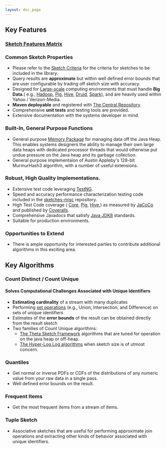 ```yaml
---
layout: doc_page
---
```

<!--
    Licensed to the Apache Software Foundation (ASF) under one
    or more contributor license agreements.  See the NOTICE file
    distributed with this work for additional information
    regarding copyright ownership.  The ASF licenses this file
    to you under the Apache License, Version 2.0 (the
    "License"); you may not use this file except in compliance
    with the License.  You may obtain a copy of the License at

      http://www.apache.org/licenses/LICENSE-2.0

    Unless required by applicable law or agreed to in writing,
    software distributed under the License is distributed on an
    "AS IS" BASIS, WITHOUT WARRANTIES OR CONDITIONS OF ANY
    KIND, either express or implied.  See the License for the
    specific language governing permissions and limitations
    under the License.
-->
## Key Features

### [Sketch Features Matrix]({{site.docs_dir}}/Architecture/SketchFeaturesMatrix.html)

### Common Sketch Properties

  * Please refer to the [Sketch Criteria]({{site.docs_dir}}/Architecture/SketchCriteria.html) for the criteria for sketches to be included in the library.
  * Query results are <b>approximate</b> but within well defined error bounds that are user 
  configurable by trading off sketch size with accuracy.
  * Designed for <a href="{{site.docs_dir}}/LargeScale.html">Large-scale</a> computing environments 
  that must handle <b>Big Data</b>.( e.g., 
<a href="https://hadoop.apache.org/">Hadoop</a>, 
<a href="https://pig.apache.org/">Pig</a>, 
<a href="https://hive.apache.org/">Hive</a>,
<a href="https://druid.io">Druid</a>,
<a href="https://spark.apache.org">Spark</a>), 
and are heavily used within Yahoo / Verizon-Media.
  * <b>Maven deployable</b> and registered with 
<a href="https://search.maven.org/#search|ga|1|DataSketches">The Central Repository</a>.
  * Comprehensive <b>unit tests</b> and testing tools are provided.
  * Extensive documentation with the systems developer in mind.

### Built-In, General Purpose Functions

  * General purpose <a href="{{site.docs_dir}}/Memory/MemoryPackage.html">Memory Package</a> for managing data off the Java Heap. 
This enables systems designers the ability to manage their own large data heaps with 
dedicated processor threads that would otherwise put undue pressure on the Java heap and 
its garbage collection.
  * General purpose implementaion of Austin Appleby's 128-bit MurmurHash3 algorithm, 
  with a number of useful extensions.

### Robust, High Quality Implementations.

  * Extensive test code leveraging <a href="https://testng.org">TestNG</a>.
  * Speed and accuracy performance characterization testing code 
  included in the <a href="https://github.com/DataSketches/sketches-misc">sketches-misc</a>  repository.
  * High Test Code coverage (
<a href="{{site.core_readme}}">Core</a>,
<a href="{{site.pig_readme}}">Pig</a>,
<a href="{{site.hive_readme}}">Hive</a>,) as measured by 
<a href="https://www.eclemma.org/jacoco/">JaCoCo</a> and published by 
<a href="https://coveralls.io">Coveralls</a>.
* Comprehensive Javadocs that satisfy 
<a href="https://www.oracle.com/technetwork/java/index.html">Java JDK8</a> standards.
* Suitable for production environments.

### Opportunities to Extend

* There is ample opportunity for interested parties to contribute additional algorithms in this exciting area.


## Key Algorithms

### Count Distinct / Count Unique

#### Solves Computational Challenges Associated with Unique Identifiers

  * <b>Estimating cardinality</b> of a stream with many duplicates
  * Performing <a href="{{site.docs_dir}}/Theta/ThetaSketchSetOps.html">set operations</a> (e.g., Union, Intersection, 
  and Difference) on sets of unique identifiers
  * Estimates of the <b>error bounds</b> of the result can be obtained directly from the result sketch
  * Two families of Count Unique algorithms:
    * <a href="{{site.docs_dir}}/Theta/ThetaSketchFramework.html">The Theta Sketch Framework</a> algorithms that are tuned 
    for operation on the java heap or off-heap.
    * <a href="{{site.docs_dir}}/HLL/HLL.html">The Hyper-Log Log algorithms</a> when sketch size is of utmost concern.
  
### Quantiles

  * Get normal or inverse PDFs or CDFs of the distributions of any numeric value from your raw data in a 
  single pass.
  * Well defined error bounds on the result.
  
### Frequent Items

  * Get the most frequent items from a stream of items.
  
### Tuple Sketch

  * Associative sketches that are useful for performing approximate join operations and 
  extracting other kinds of behavior associated with unique identifiers.


